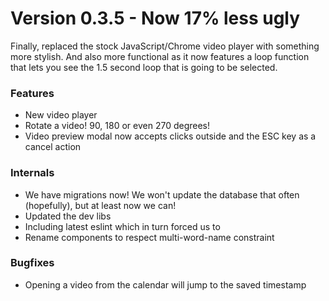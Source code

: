 # Version 0.3.5 - Now 17% less ugly

Finally, replaced the stock JavaScript/Chrome video player with something more stylish. And also more functional as
it now features a loop function that lets you see the 1.5 second loop that is going to be selected.

### Features
* New video player
* Rotate a video! 90, 180 or even 270 degrees!
* Video preview modal now accepts clicks outside and the ESC key as a cancel action

### Internals
* We have migrations now! We won't update the database that often (hopefully), but at least now we can!
* Updated the dev libs
* Including latest eslint which in turn forced us to
* Rename components to respect multi-word-name constraint

### Bugfixes
* Opening a video from the calendar will jump to the saved timestamp
